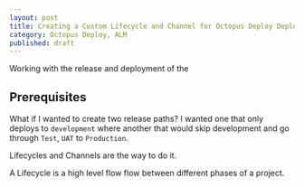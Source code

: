 ```yaml
---
layout: post
title: Creating a Custom Lifecycle and Channel for Octopus Deploy Deployment 
category: Octopus Deploy, ALM
published: draft
---
```


Working with the release and deployment of the 

## Prerequisites

What if I wanted to create two release paths? I wanted one that only deploys to `development` where another that would skip development and go through `Test`, `UAT` to `Production`.

Lifecycles and Channels are the way to do it.

A Lifecycle is a high level flow flow between different phases of a project. 